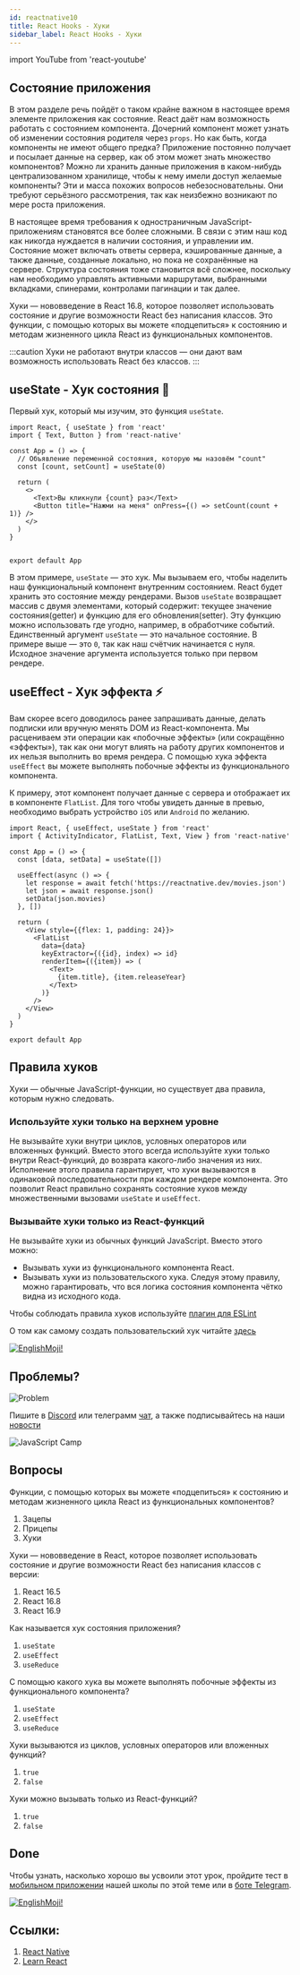 ```yaml
---
id: reactnative10
title: React Hooks - Хуки
sidebar_label: React Hooks - Хуки
---
```


import YouTube from 'react-youtube'

  <YouTube videoId="FbIsV38C7Ac" />

## Состояние приложения

В этом разделе речь пойдёт о таком крайне важном в настоящее время элементе приложения как состояние. React даёт нам возможность работать с состоянием компонента. Дочерний компонент может узнать об изменении состояния родителя через `props`. Но как быть, когда компоненты не имеют общего предка? Приложение постоянно получает и посылает данные на сервер, как об этом может знать множество компонентов? Можно ли хранить данные приложения в каком-нибудь централизованном хранилище, чтобы к нему имели доступ желаемые компоненты? Эти и масса похожих вопросов небезосновательны. Они требуют серьёзного рассмотрения, так как неизбежно возникают по мере роста приложения.

В настоящее время требования к одностраничным JavaScript-приложениям становятся все более сложными. В связи с этим наш код как никогда нуждается в наличии состояния, и управлении им. Состояние может включать ответы сервера, кэшированные данные, а также данные, созданные локально, но пока не сохранённые на сервере. Структура состояния тоже становится всё сложнее, поскольку нам необходимо управлять активными маршрутами, выбранными вкладками, спинерами, контролами пагинации и так далее.

Хуки — нововведение в React 16.8, которое позволяет использовать состояние и другие возможности React без написания классов. Это функции, с помощью которых вы можете «подцепиться» к состоянию и методам жизненного цикла React из функциональных компонентов.

:::caution
Хуки не работают внутри классов — они дают вам возможность использовать React без классов.
:::

## useState - Хук состояния 📌

Первый хук, который мы изучим, это функция `useState`.

```SnackPlayer name=index.js
import React, { useState } from 'react'
import { Text, Button } from 'react-native'

const App = () => {
  // Объявление переменной состояния, которую мы назовём "count"
  const [count, setCount] = useState(0)

  return (
    <>
      <Text>Вы кликнули {count} раз</Text>
      <Button title="Нажми на меня" onPress={() => setCount(count + 1)} />
    </>
  )
}


export default App
```

В этом примере, `useState` — это хук. Мы вызываем его, чтобы наделить наш функциональный компонент внутренним состоянием. React будет хранить это состояние между рендерами. Вызов `useState` возвращает массив с двумя элементами, который содержит: текущее значение состояния(getter) и функцию для его обновления(setter). Эту функцию можно использовать где угодно, например, в обработчике событий.
Единственный аргумент `useState` — это начальное состояние. В примере выше — это `0`, так как наш счётчик начинается с нуля. Исходное значение аргумента используется только при первом рендере.

## useEffect - Хук эффекта ⚡️

Вам скорее всего доводилось ранее запрашивать данные, делать подписки или вручную менять DOM из React-компонента. Мы расцениваем эти операции как «побочные эффекты» (или сокращённо «эффекты»), так как они могут влиять на работу других компонентов и их нельзя выполнить во время рендера.
С помощью хука эффекта `useEffect` вы можете выполнять побочные эффекты из функционального компонента.

К примеру, этот компонент получает данные c сервера и отображает их в компоненте `FlatList`. Для того чтобы увидеть данные в превью, необходимо выбрать устройство `iOS` или `Android` по желанию.

```SnackPlayer name=index.js
import React, { useEffect, useState } from 'react'
import { ActivityIndicator, FlatList, Text, View } from 'react-native'

const App = () => {
  const [data, setData] = useState([])

  useEffect(async () => {
    let response = await fetch('https://reactnative.dev/movies.json')
    let json = await response.json()
    setData(json.movies)
  }, [])

  return (
    <View style={{flex: 1, padding: 24}}>
      <FlatList
        data={data}
        keyExtractor={({id}, index) => id}
        renderItem={({item}) => (
          <Text>
            {item.title}, {item.releaseYear}
          </Text>
        )}
      />
    </View>
  )
}

export default App
```

## Правила хуков

Хуки — обычные JavaScript-функции, но существует два правила, которым нужно следовать.

### Используйте хуки только на верхнем уровне

Не вызывайте хуки внутри циклов, условных операторов или вложенных функций. Вместо этого всегда используйте хуки только внутри React-функций, до возврата какого-либо значения из них. Исполнение этого правила гарантирует, что хуки вызываются в одинаковой последовательности при каждом рендере компонента. Это позволит React правильно сохранять состояние хуков между множественными вызовами `useState` и `useEffect`.

### Вызывайте хуки только из React-функций

Не вызывайте хуки из обычных функций JavaScript. Вместо этого можно:

-  Вызывать хуки из функционального компонента React.
-  Вызывать хуки из пользовательского хука.
  Следуя этому правилу, можно гарантировать, что вся логика состояния компонента чётко видна из исходного кода.

Чтобы соблюдать правила хуков используйте [плагин для ESLint](https://ru.reactjs.org/docs/hooks-rules.html#eslint-plugin)

О том как самому создать пользовательский хук читайте [здесь](https://ru.reactjs.org/docs/hooks-custom.html)

[![EnglishMoji!](/img/logo/NeuroCoder.png)](https://vk.com/neurocoder)

## Проблемы?

![Problem](https://media.giphy.com/media/xTiTnGeUsWOEwsGoG4/giphy.gif)

Пишите в [Discord](https://discord.gg/6GDAfXn) или телеграмм [чат](https://t.me/jscampapp), а также подписывайтесь на наши [новости](https://t.me/javascriptapp)

![JavaScript Camp](/img/bandlink.png)

## Вопросы

Функции, с помощью которых вы можете «подцепиться» к состоянию и методам жизненного цикла React из функциональных компонентов?

1. Зацепы
2. Прицепы
3. Хуки

Хуки — нововведение в React, которое позволяет использовать состояние и другие возможности React без написания классов c версии:

1. React 16.5
2. React 16.8
3. React 16.9

Как называется хук состояния приложения?

1. `useState`
2. `useEffect`
3. `useReduce`

С помощью какого хука вы можете выполнять побочные эффекты из функционального компонента?

1. `useState`
2. `useEffect`
3. `useReduce`

Хуки вызываются из циклов, условных операторов или вложенных функций?

1. `true`
2. `false`

Хуки можно вызывать только из React-функций?

1. `true`
2. `false`

## Done 

Чтобы узнать, насколько хорошо вы усвоили этот урок, пройдите тест в [мобильном приложении](http://onelink.to/njhc95) нашей школы по этой теме или в [боте Telegram](https://t.me/javascriptcamp_bot).

[![EnglishMoji!](/img/logo/NeuroCoder.png)](https://vk.com/neurocoder)

## Ссылки:

1. [React Native](https://ru.reactjs.org/docs/hooks-intro.html)
2. [Learn React](https://learn-reactjs.ru/training-project/app-state)

